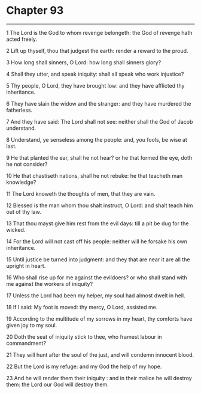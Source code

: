 # Chapter 93

***

1 The Lord is the God to whom revenge belongeth: the God of revenge hath acted freely.

2 Lift up thyself, thou that judgest the earth: render a reward to the proud.

3 How long shall sinners, O Lord: how long shall sinners glory?

4 Shall they utter, and speak iniquity: shall all speak who work injustice?

5 Thy people, O Lord, they have brought low: and they have afflicted thy inheritance.

6 They have slain the widow and the stranger: and they have murdered the fatherless.

7 And they have said: The Lord shall not see: neither shall the God of Jacob understand.

8 Understand, ye senseless among the people: and, you fools, be wise at last.

9 He that planted the ear, shall he not hear? or he that formed the eye, doth he not consider?

10 He that chastiseth nations, shall he not rebuke: he that teacheth man knowledge?

11 The Lord knoweth the thoughts of men, that they are vain.

12 Blessed is the man whom thou shalt instruct, O Lord: and shalt teach him out of thy law.

13 That thou mayst give him rest from the evil days: till a pit be dug for the wicked.

14 For the Lord will not cast off his people: neither will he forsake his own inheritance.

15 Until justice be turned into judgment: and they that are near it are all the upright in heart.

16 Who shall rise up for me against the evildoers? or who shall stand with me against the workers of iniquity?

17 Unless the Lord had been my helper, my soul had almost dwelt in hell.

18 If I said: My foot is moved: thy mercy, O Lord, assisted me.

19 According to the multitude of my sorrows in my heart, thy comforts have given joy to my soul.

20 Doth the seat of iniquity stick to thee, who framest labour in commandment?

21 They will hunt after the soul of the just, and will condemn innocent blood.

22 But the Lord is my refuge: and my God the help of my hope.

23 And he will render them their iniquity : and in their malice he will destroy them: the Lord our God will destroy them.


